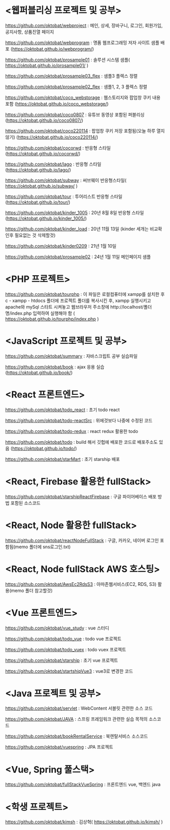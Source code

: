 # <웹퍼블리싱 프로젝트 및 공부>
https://github.com/oktobat/webproject : 메인, 상세, 장바구니, 로그인, 회원가입, 공지사항, 상품진열 페이지 

https://github.com/oktobat/webprogram : 명품 웹프로그래밍 저자 사이트 샘플 배포 (https://oktobat.github.io/webprogram/)

https://github.com/oktobat/prosample01 : 솔루션 시스템 샘플( https://oktobat.github.io/prosample01/ )

https://github.com/oktobat/prosample03_flex : 샘플3 플렉스 정렬

https://github.com/oktobat/prosample02_flex : 샘플1, 2, 3 플렉스 정렬

https://github.com/oktobat/coco_webstorage : 웹스토리지와 팝업창 쿠키 내용 포함 (https://oktobat.github.io/coco_webstorage/)

https://github.com/oktobat/coco0807 : 유튜브 동영상 포함된 퍼블리싱 (https://oktobat.github.io/coco0807/)

https://github.com/oktobat/coco220114 : 팝업창 쿠키 저장 포함됨(오늘 하루 열지 않기) (https://oktobat.github.io/coco220114/)

https://github.com/oktobat/cocorwd : 반응형 스타일 (https://oktobat.github.io/cocorwd/)

https://github.com/oktobat/lago : 반응형 스타일(https://oktobat.github.io/lago/)

https://github.com/oktobat/subway : 써브웨이 반응형스타일( https://oktobat.github.io/subway/ )

https://github.com/oktobat/tour : 투어리스트 반응형 스타일 (https://oktobat.github.io/tour/)

https://github.com/oktobat/kinder_1005 : 20년 8월 8일 반응형 스타일 (https://oktobat.github.io/kinder_1005/)

https://github.com/oktobat/kinder_load : 20년 11월 13일 (kinder 세개는 비교확인후 필요없는 것 삭제할것)

https://github.com/oktobat/kinder0209 : 21년 1월 10일 

https://github.com/oktobat/prosample02 : 24년 1월 11일 메인페이지 샘플 

# <PHP 프로젝트>
https://github.com/oktobat/tourphp : 이 파일은 로컬컴퓨터에 xampp를 설치한 후 c - xampp - htdocs 폴더에 프로젝트 폴더를 복사시킨 후, xampp 실행시키고 apache와 mySql 스타트 시켜놓고 웹브라우저 주소창에 http://localhost/폴더명/index.php 입력하여 실행해야 함 ( https://oktobat.github.io/tourphp/index.php )

# <JavaScript 프로젝트 및 공부>
https://github.com/oktobat/summary : 자바스크립트 공부 실습파일 

https://github.com/oktobat/book : ajax 응용 실습 (https://oktobat.github.io/book/)


# <React 프론트엔드>
  https://github.com/oktobat/todo_react : 초기 todo react
  
  https://github.com/oktobat/todo-reactSrc : 위에것보다 나중에 수정된 코드
  
  https://github.com/oktobat/todo-redux : react redux 활용한 todo
  
  https://github.com/oktobat/todo : build 해서 깃헙에 배포한 코드로 배포주소도 있음 (https://oktobat.github.io/todo/)
  
  https://github.com/oktobat/starMart : 초기 starship 배포

# <React, Firebase 활용한 fullStack>
  https://github.com/oktobat/starshipReactFirebase : 구글 파이어베이스 배포 방법 포함된 소스코드
  
# <React, Node 활용한 fullStack>
  https://github.com/oktobat/reactNodeFullStack : 구글, 카카오, 네이버 로그인 포함됨(memo 폴더에 sns로그인.txt)
  
# <React, Node fullStack AWS 호스팅>
  https://github.com/oktobat/AwsEc2RdsS3 : 아마존웹서비스(EC2, RDS, S3) 활용(memo 폴더 참고할것)

# <Vue 프론트엔드>
https://github.com/oktobat/vue_study : vue 스터디

https://github.com/oktobat/todo_vue : todo vue 프로젝트

https://github.com/oktobat/todo_vuex : todo vuex 프로젝트

https://github.com/oktobat/starship : 초기 vue 프로젝트

https://github.com/oktobat/startshipVue3 : vue3로 변경한 코드

# <Java 프로젝트 및 공부>
https://github.com/oktobat/servlet : WebContent 서블릿 관련한 소스 코드

https://github.com/oktobat/JAVA : 스프링 프레임워크 관련한 실습 목적의 소스코드

https://github.com/oktobat/bookRentalService : 북렌탈서비스 소스코드 

https://github.com/oktobat/vuespring : JPA 프로젝트

# <Vue, Spring 풀스택>
https://github.com/oktobat/fullStackVueSpring : 프론트엔드 vue, 백엔드 java

# <학생 프로젝트>
https://github.com/oktobat/kimsh : 김상혁( https://oktobat.github.io/kimsh/ )
